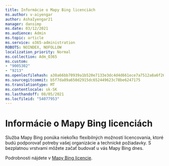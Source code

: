 ```yaml
---
title: Informácie o Mapy Bing licenciách
ms.author: v-aiyengar
author: AshaIyengar21
manager: dansimp
ms.date: 03/12/2021
ms.audience: Admin
ms.topic: article
ms.service: o365-administration
ROBOTS: NOINDEX, NOFOLLOW
localization_priority: Normal
ms.collection: Adm_O365
ms.custom:
- "9005302"
- "9213"
ms.openlocfilehash: a38a66bb70939a1b520e7133e3dc4d4d661ece7a7512a8a6f263bcc365c71165
ms.sourcegitcommit: b5f7da89a650d2915dc652449623c78be6247175
ms.translationtype: MT
ms.contentlocale: sk-SK
ms.lasthandoff: 08/05/2021
ms.locfileid: "54077953"
---
```

# <a name="learn-about-bing-maps-licensing"></a>Informácie o Mapy Bing licenciách

Služba Mapy Bing ponúka niekoľko flexibilných možností licencovania, ktoré budú podporovať potreby vašej organizácie a technické požiadavky. S bezplatnou vrstvami môžete začať budovať u vás Mapy Bing dnes.

Podrobnosti nájdete v [Mapy Bing licencie](https://go.microsoft.com/fwlink/?linkid=2150203).
